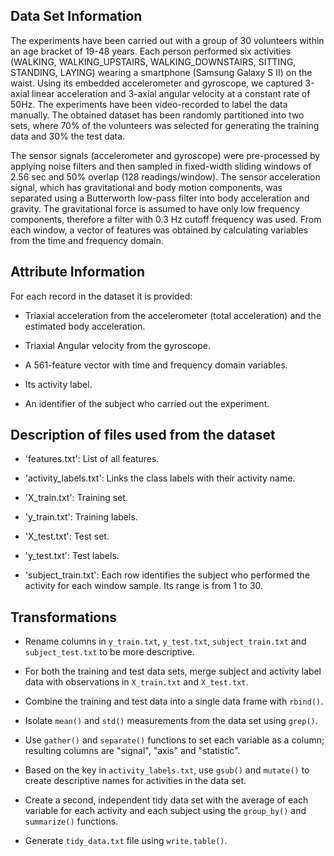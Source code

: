 ## Data Set Information
The experiments have been carried out with a group of 30 volunteers within an age bracket of 19-48 years. Each person performed six activities (WALKING, WALKING_UPSTAIRS, WALKING_DOWNSTAIRS, SITTING, STANDING, LAYING) wearing a smartphone (Samsung Galaxy S II) on the waist. Using its embedded accelerometer and gyroscope, we captured 3-axial linear acceleration and 3-axial angular velocity at a constant rate of 50Hz. The experiments have been video-recorded to label the data manually. The obtained dataset has been randomly partitioned into two sets, where 70% of the volunteers was selected for generating the training data and 30% the test data. 

The sensor signals (accelerometer and gyroscope) were pre-processed by applying noise filters and then sampled in fixed-width sliding windows of 2.56 sec and 50% overlap (128 readings/window). The sensor acceleration signal, which has gravitational and body motion components, was separated using a Butterworth low-pass filter into body acceleration and gravity. The gravitational force is assumed to have only low frequency components, therefore a filter with 0.3 Hz cutoff frequency was used. From each window, a vector of features was obtained by calculating variables from the time and frequency domain.

## Attribute Information
For each record in the dataset it is provided: 
- Triaxial acceleration from the accelerometer (total acceleration) and the estimated body acceleration. 
 
- Triaxial Angular velocity from the gyroscope. 
 
- A 561-feature vector with time and frequency domain variables. 
 
- Its activity label. 
 
- An identifier of the subject who carried out the experiment.

## Description of files used from the dataset

- 'features.txt': List of all features.
 
- 'activity_labels.txt': Links the class labels with their activity name.
 
- 'X_train.txt': Training set.
 
- 'y_train.txt': Training labels.
 
- 'X_test.txt': Test set.
 
- 'y_test.txt': Test labels.
 
- 'subject_train.txt': Each row identifies the subject who performed the activity for each window sample. Its range is from 1 to 30. 

## Transformations 

- Rename columns in `y_train.txt`, `y_test.txt`, `subject_train.txt` and `subject_test.txt` to be more descriptive.

- For both the training and test data sets, merge subject and activity label data with observations in `X_train.txt` and `X_test.txt`.

- Combine the training and test data into a single data frame with `rbind()`.

- Isolate `mean()` and `std()` measurements from the data set using `grep()`.

- Use `gather()` and `separate()` functions to set each variable as a column; resulting columns are "signal", "axis" and "statistic".

- Based on the key in `activity_labels.txt`, use `gsub()` and `mutate()` to create descriptive names for activities in the data set.

- Create a second, independent tidy data set with the average of each variable for each activity and each subject using the `group_by()` and `summarize()` functions.

- Generate `tidy_data.txt` file using `write.table()`.
